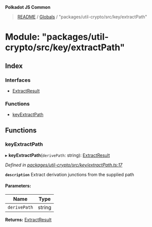 **Polkadot JS Common**

> [README](../README.md) / [Globals](../globals.md) / "packages/util-crypto/src/key/extractPath"

# Module: "packages/util-crypto/src/key/extractPath"

## Index

### Interfaces

* [ExtractResult](../interfaces/_packages_util_crypto_src_key_extractpath_.extractresult.md)

### Functions

* [keyExtractPath](_packages_util_crypto_src_key_extractpath_.md#keyextractpath)

## Functions

### keyExtractPath

▸ **keyExtractPath**(`derivePath`: string): [ExtractResult](../interfaces/_packages_util_crypto_src_key_extractpath_.extractresult.md)

*Defined in [packages/util-crypto/src/key/extractPath.ts:17](https://github.com/polkadot-js/common/blob/c366e637/packages/util-crypto/src/key/extractPath.ts#L17)*

**`description`** Extract derivation junctions from the supplied path

#### Parameters:

Name | Type |
------ | ------ |
`derivePath` | string |

**Returns:** [ExtractResult](../interfaces/_packages_util_crypto_src_key_extractpath_.extractresult.md)
